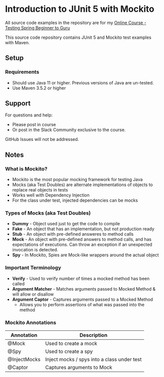 # Introduction to JUnit 5 with Mockito

All source code examples in the repository are for my [Online Course - Testing Spring Beginner to Guru](https://www.udemy.com/testing-spring-boot-beginner-to-guru/?couponCode=GITHUB_REPO)

This source code repository contains JUnit 5 and Mockito test examples with Maven.

## Setup
### Requirements
* Should use Java 11 or higher. Previous versions of Java are un-tested.
* Use Maven 3.5.2 or higher

## Support
For questions and help:
* Please post in course
* Or post in the Slack Community exclusive to the course.

GitHub Issues will not be addressed.



## Notes

### What is Mockito?

* Mockito is the most popular mocking framework for testing Java
* Mocks (aka Test Doubles) are alternate implementations of objects to replace real objects in tests
* Works well with Dependency Injection
* For the class under test, injected dependencies can be mocks

### Types of Mocks (aka Test Doubles)

* **Dummy** - Object used just to get the code to compile
* **Fake** - An object that has an implementation, but not production ready
* **Stub** - An object with pre-defined answeres to method calls
* **Mock** - An object with pre-defined answers to method calls, and has expectations of executions. Can throw an exception if an unexpected invocation is detected.
* **Spy** - In Mockito, Spies are Mock-like wrappers around the actual object

### Important Terminology

* **Verify** - Used to verify number of times a mocked method has been called
* **Argument Matcher** - Matches arguments passed to Mocked Method & will allow or disallow
* **Argument Captor** - Captures arguments passed to a Mocked Method
  * Allows you to perform assertions of what was passed into the method

### Mockito Annotations

| Annotation   | Description                                 |
|--------------|---------------------------------------------|
| @Mock        | Used to create a mock                       |
| @Spy         | Used to create a spy                        |
| @InjectMocks | Inject mocks / spys into a class under test |
| @Captor      | Captures arguments to Mock                  |
